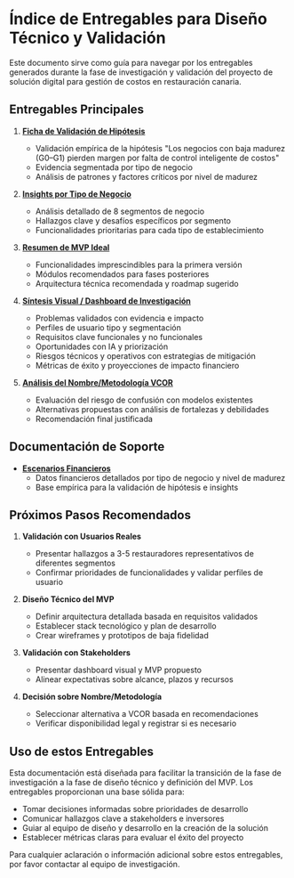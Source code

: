 # Índice de Entregables para Diseño Técnico y Validación

Este documento sirve como guía para navegar por los entregables generados durante la fase de investigación y validación del proyecto de solución digital para gestión de costos en restauración canaria.

## Entregables Principales

1. **[Ficha de Validación de Hipótesis](1_ficha_validacion_hipotesis.md)**
   - Validación empírica de la hipótesis "Los negocios con baja madurez (G0–G1) pierden margen por falta de control inteligente de costos"
   - Evidencia segmentada por tipo de negocio
   - Análisis de patrones y factores críticos por nivel de madurez

2. **[Insights por Tipo de Negocio](2_insights_por_tipo_negocio.md)**
   - Análisis detallado de 8 segmentos de negocio
   - Hallazgos clave y desafíos específicos por segmento
   - Funcionalidades prioritarias para cada tipo de establecimiento

3. **[Resumen de MVP Ideal](3_resumen_mvp_ideal.md)**
   - Funcionalidades imprescindibles para la primera versión
   - Módulos recomendados para fases posteriores
   - Arquitectura técnica recomendada y roadmap sugerido

4. **[Síntesis Visual / Dashboard de Investigación](4_sintesis_visual_dashboard.md)**
   - Problemas validados con evidencia e impacto
   - Perfiles de usuario tipo y segmentación
   - Requisitos clave funcionales y no funcionales
   - Oportunidades con IA y priorización
   - Riesgos técnicos y operativos con estrategias de mitigación
   - Métricas de éxito y proyecciones de impacto financiero

5. **[Análisis del Nombre/Metodología VCOR](5_analisis_nombre_vcor.md)**
   - Evaluación del riesgo de confusión con modelos existentes
   - Alternativas propuestas con análisis de fortalezas y debilidades
   - Recomendación final justificada

## Documentación de Soporte

- **[Escenarios Financieros](escenarios_financieros.txt)**
   - Datos financieros detallados por tipo de negocio y nivel de madurez
   - Base empírica para la validación de hipótesis e insights

## Próximos Pasos Recomendados

1. **Validación con Usuarios Reales**
   - Presentar hallazgos a 3-5 restauradores representativos de diferentes segmentos
   - Confirmar prioridades de funcionalidades y validar perfiles de usuario

2. **Diseño Técnico del MVP**
   - Definir arquitectura detallada basada en requisitos validados
   - Establecer stack tecnológico y plan de desarrollo
   - Crear wireframes y prototipos de baja fidelidad

3. **Validación con Stakeholders**
   - Presentar dashboard visual y MVP propuesto
   - Alinear expectativas sobre alcance, plazos y recursos

4. **Decisión sobre Nombre/Metodología**
   - Seleccionar alternativa a VCOR basada en recomendaciones
   - Verificar disponibilidad legal y registrar si es necesario

## Uso de estos Entregables

Esta documentación está diseñada para facilitar la transición de la fase de investigación a la fase de diseño técnico y definición del MVP. Los entregables proporcionan una base sólida para:

- Tomar decisiones informadas sobre prioridades de desarrollo
- Comunicar hallazgos clave a stakeholders e inversores
- Guiar al equipo de diseño y desarrollo en la creación de la solución
- Establecer métricas claras para evaluar el éxito del proyecto

Para cualquier aclaración o información adicional sobre estos entregables, por favor contactar al equipo de investigación.
